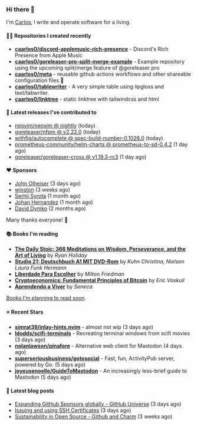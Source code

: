### Hi there 👋

I'm [Carlos](https://caarlos0.dev), I write and operate software for a living.

#### 👨‍💻 Repositories I created recently
- **[caarlos0/discord-applemusic-rich-presence](https://github.com/caarlos0/discord-applemusic-rich-presence)** - Discord&#39;s Rich Presence from Apple Music
- **[caarlos0/goreleaser-pro-split-merge-example](https://github.com/caarlos0/goreleaser-pro-split-merge-example)** - Example repository using the upcoming split/merge feature of @goreleaser pro
- **[caarlos0/meta](https://github.com/caarlos0/meta)** - reusable github actions workflows and other shareable configuration files 🫥
- **[caarlos0/tablewriter](https://github.com/caarlos0/tablewriter)** - A very simple table using lipgloss and text/tabwriter.
- **[caarlos0/linktree](https://github.com/caarlos0/linktree)** - static linktree with tailwindcss and html

#### 🚀 Latest releases I've contributed to


- [neovim/neovim @ nightly](https://github.com/neovim/neovim/releases/tag/nightly) (today)
- [goreleaser/nfpm @ v2.22.0](https://github.com/goreleaser/nfpm/releases/tag/v2.22.0) (today)
- [withfig/autocomplete @ spec-build-number-0.1028.0](https://github.com/withfig/autocomplete/releases/tag/spec-build-number-0.1028.0) (today)
- [prometheus-community/helm-charts @ prometheus-to-sd-0.4.2](https://github.com/prometheus-community/helm-charts/releases/tag/prometheus-to-sd-0.4.2) (1 day ago)
- [goreleaser/goreleaser-cross @ v1.19.3-rc3](https://github.com/goreleaser/goreleaser-cross/releases/tag/v1.19.3-rc3) (1 day ago)

#### ❤️ Sponsors
- [John Olheiser](https://github.com/jolheiser) (3 days ago)
- [winston](https://github.com/nekowinston) (3 weeks ago)
- [Serhii Syrota](https://github.com/ssyrota) (1 month ago)
- [Johan Hernandez](https://github.com/bithavoc) (1 month ago)
- [David Dymko](https://github.com/ddymko) (2 months ago)

Many thanks everyone! 🙏

#### 📚 Books I'm reading
- **[The Daily Stoic: 366 Meditations on Wisdom, Perseverance, and the Art of Living](https://www.goodreads.com/book/show/29093292-the-daily-stoic)** by _Ryan Holiday_
- **[Studio 21: Deutschbuch A1 MIT DVD-Rom](https://www.goodreads.com/book/show/25495148-studio-21)** by _Kuhn Christina, Nielsen Laura Funk Hermann_
- **[Liberdade Para Escolher](https://www.goodreads.com/book/show/17238591-liberdade-para-escolher)** by _Milton Friedman_
- **[Cryptoeconomics: Fundamental Principles of Bitcoin](https://www.goodreads.com/book/show/56919322-cryptoeconomics)** by _Eric Voskuil_
- **[Aprendendo a Viver](https://www.goodreads.com/book/show/28219486-aprendendo-a-viver)** by _Seneca_

[Books I'm planning to read soon](https://www.amazon.com.br/hz/wishlist/ls/EB8P7VS717SV).

#### ⭐ Recent Stars


- **[simrat39/inlay-hints.nvim](https://github.com/simrat39/inlay-hints.nvim)** - almost not wip (3 days ago)
- **[ldodds/scifi-terminals](https://github.com/ldodds/scifi-terminals)** - Recreating terminal windows from scifi movies (3 days ago)
- **[nolanlawson/pinafore](https://github.com/nolanlawson/pinafore)** - Alternative web client for Mastodon (4 days ago)
- **[superseriousbusiness/gotosocial](https://github.com/superseriousbusiness/gotosocial)** - Fast, fun, ActivityPub server, powered by Go. (5 days ago)
- **[joyeusenoelle/GuideToMastodon](https://github.com/joyeusenoelle/GuideToMastodon)** - An increasingly less-brief guide to Mastodon (5 days ago)

#### 📄 Latest blog posts
- [Expanding GitHub Sponsors globally - GitHub Universe](https://carlosbecker.com/posts/github-universe-2022/) (3 days ago)
- [Issuing and using SSH Certificates](https://carlosbecker.com/posts/ssh-certificates/) (3 days ago)
- [Sustainability in Open Source - Github and Charm](https://carlosbecker.com/posts/sustainability-oss-github-charm/) (3 weeks ago)
